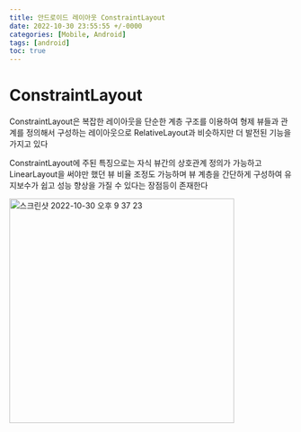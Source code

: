 ```yaml
---
title: 안드로이드 레이아웃 ConstraintLayout
date: 2022-10-30 23:55:55 +/-0000
categories: [Mobile, Android]
tags: [android]
toc: true
---
```


# ConstraintLayout

ConstraintLayout은 복잡한 레이아웃을 단순한 계층 구조를 이용하여 형제 뷰들과 관계를 정의해서 구성하는 레이아웃으로 RelativeLayout과 비슷하지만 더 발전된 기능을 가지고 있다

ConstraintLayout에 
주된 특징으로는 자식 뷰간의 상호관계 정의가 가능하고 LinearLayout을 써야만 했던 
뷰 비율 조정도 가능하며 뷰 계층을 간단하게 구성하여 유지보수가 쉽고 성능 향상을 가질 수 있다는 장점등이 존재한다

<img width="400" alt="스크린샷 2022-10-30 오후 9 37 23" src="https://user-images.githubusercontent.com/102157871/198878849-961a7ee1-4c3e-43ab-840e-c393bc2e6ddb.png">
